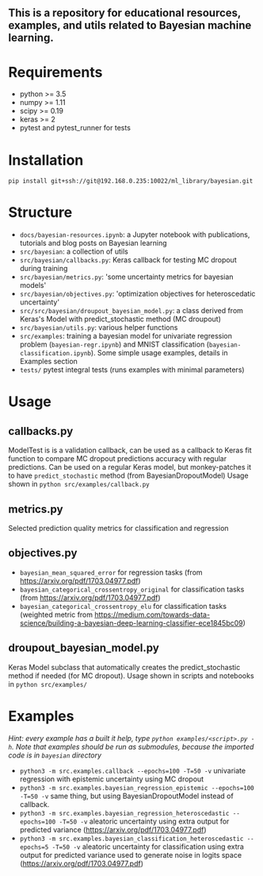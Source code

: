 ## This is a repository for educational resources, examples, and utils related to Bayesian machine learning. 

# Requirements

-  python >= 3.5
-  numpy >= 1.11
-  scipy >= 0.19
-  keras >= 2
-  pytest and pytest_runner for tests


# Installation

`pip install git+ssh://git@192.168.0.235:10022/ml_library/bayesian.git`

# Structure
-  `docs/bayesian-resources.ipynb`:  a Jupyter notebook with publications, tutorials and blog posts on Bayesian learning
-  `src/bayesian`: a collection of utils
  -  `src/bayesian/callbacks.py`: Keras callback for testing MC dropout during training
  -  `src/bayesian/metrics.py`: 'some uncertainty metrics for bayesian models'
  -  `src/bayesian/objectives.py`: 'optimization objectives for heteroscedatic uncertainty'
  -  `src/src/bayesian/droupout_bayesian_model.py`: a class derived from Keras's Model with predict_stochastic method (MC droupout)
  -  `src/bayesian/utils.py`: various helper functions
- `src/examples`: training a bayesian model for univariate regression problem (`bayesian-regr.ipynb`) and MNIST classification (`bayesian-classification.ipynb`). Some simple usage examples, details in Examples section
- `tests/` pytest integral tests (runs examples with minimal parameters)


# Usage

## callbacks.py

ModelTest is is a validation callback, can be used as a callback to Keras fit function to compare MC dropout predictions accuracy with regular predictions.
Can be used on a regular Keras model, but monkey-patches it to have `predict_stochastic` method (from BayesianDropoutModel)
Usage shown in `python src/examples/callback.py`

## metrics.py

Selected prediction quality metrics for classification and regression

## objectives.py

-  `bayesian_mean_squared_error` for regression tasks (from https://arxiv.org/pdf/1703.04977.pdf)
-  `bayesian_categorical_crossentropy_original` for classification tasks (from https://arxiv.org/pdf/1703.04977.pdf)
-  `bayesian_categorical_crossentropy_elu` for classification tasks (weighted metric from https://medium.com/towards-data-science/building-a-bayesian-deep-learning-classifier-ece1845bc09)

## droupout_bayesian_model.py

Keras Model subclass that automatically creates the predict_stochastic method if needed (for MC dropout).
Usage shown in scripts and notebooks in `python src/examples/`

# Examples

*Hint: every example has a built it help, type `python examples/<script>.py -h`.*
*Note that examples should be run as submodules, because the imported code is in `bayesian` directory*

-  `python3 -m src.examples.callback --epochs=100 -T=50 -v` univariate regression with epistemic uncertainty using MC dropout
-  `python3 -m src.examples.bayesian_regression_epistemic --epochs=100 -T=50 -v` same thing, but using BayesianDropoutModel instead of callback.
-  `python3 -m src.examples.bayesian_regression_heteroscedastic --epochs=100 -T=50 -v` aleatoric uncertainty using extra output for predicted variance (https://arxiv.org/pdf/1703.04977.pdf)
-  `python3 -m src.examples.bayesian_classification_heteroscedastic --epochs=5 -T=50 -v` aleatoric uncertainty for classification using extra output for predicted variance used to generate noise in logits space (https://arxiv.org/pdf/1703.04977.pdf)

